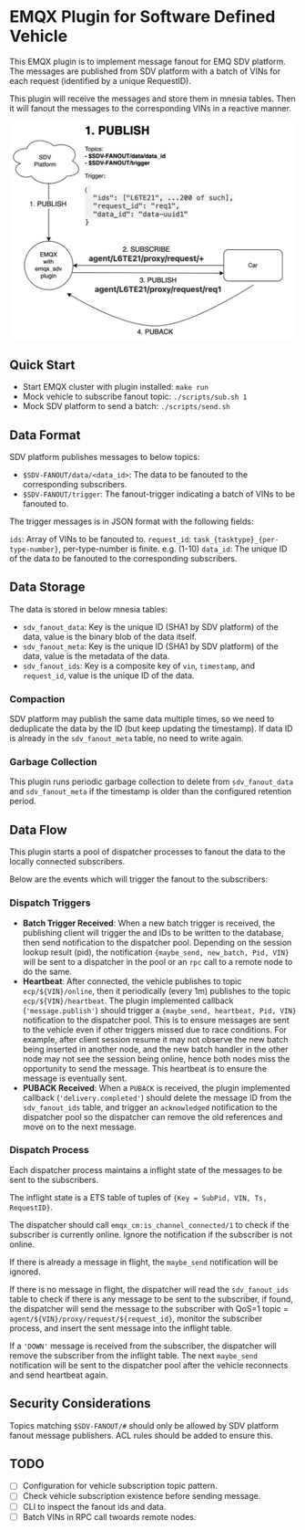 # EMQX Plugin for Software Defined Vehicle

This EMQX plugin is to implement message fanout for EMQ SDV platform.
The messages are published from SDV platform with a batch of VINs for each request (identified by a unique RequestID).

This plugin will receive the messages and store them in mnesia tables.
Then it will fanout the messages to the corresponding VINs in a reactive manner.

<img src="overview.png" alt="Overview" width="600">

## Quick Start

- Start EMQX cluster with plugin installed: `make run`
- Mock vehicle to subscribe fanout topic: `./scripts/sub.sh 1`
- Mock SDV platform to send a batch: `./scripts/send.sh`

## Data Format

SDV platform publishes messages to below topics:

- `$SDV-FANOUT/data/<data_id>`: The data to be fanouted to the corresponding subscribers.
- `$SDV-FANOUT/trigger`: The fanout-trigger indicating a batch of VINs to be fanouted to.

The trigger messages is in JSON format with the following fields:

`ids`: Array of VINs to be fanouted to.
`request_id`: `task_{tasktype}_{per-type-number}`, per-type-number is finite. e.g. (1-10)
`data_id`: The unique ID of the data to be fanouted to the corresponding subscribers.

## Data Storage

The data is stored in below mnesia tables:

- `sdv_fanout_data`: Key is the unique ID (SHA1 by SDV platform) of the data, value is the binary blob of the data itself.
- `sdv_fanout_meta`: Key is the unique ID (SHA1 by SDV platform) of the data, value is the metadata of the data.
- `sdv_fanout_ids`: Key is a composite key of `vin`, `timestamp`, and `request_id`, value is the unique ID of the data.

### Compaction

SDV platform may publish the same data multiple times, so we need to deduplicate the data by the ID (but keep updating the timestamp).
If data ID is already in the `sdv_fanout_meta` table, no need to write again.

### Garbage Collection

This plugin runs periodic garbage collection to delete from `sdv_fanout_data` and `sdv_fanout_meta` if the timestamp is older than the configured retention period.

## Data Flow

This plugin starts a pool of dispatcher processes to fanout the data to the locally connected subscribers.

Below are the events which will trigger the fanout to the subscribers:

### Dispatch Triggers

- **Batch Trigger Received**:
  When a new batch trigger is received, the publishing client will trigger the and IDs to be written to the database, then send notification to the dispatcher pool. Depending on the session lookup result (pid), the notification `{maybe_send, new_batch, Pid, VIN}` will be sent to a dispatcher in the pool or an `rpc` call to a remote node to do the same.
- **Heartbeat**:
  After connected, the vehicle publishes to topic `ecp/${VIN}/online`, then it periodically (every 1m) publishes to the topic `ecp/${VIN}/heartbeat`. The plugin implemented callback (`'message.publish'`) should trigger a `{maybe_send, heartbeat, Pid, VIN}` notification to the dispatcher pool. This is to ensure messages are sent to the vehicle even if other triggers missed due to race conditions. For example, after client session resume it may not observe the new batch being inserted in another node, and the new batch handler in the other node may not see the session being online, hence both nodes miss the opportunity to send the message. This heartbeat is to ensure the message is eventually sent.
- **PUBACK Received**:
  When a `PUBACK` is received, the plugin implemented callback (`'delivery.completed'`) should delete the message ID from the `sdv_fanout_ids` table, and trigger an `acknowledged` notification to the dispatcher pool so the dispatcher can remove the old references and move on to the next message.

### Dispatch Process

Each dispatcher process maintains a inflight state of the messages to be sent to the subscribers.

The inflight state is a ETS table of tuples of `{Key = SubPid, VIN, Ts, RequestID}`.

The dispatcher should call `emqx_cm:is_channel_connected/1` to check if the subscriber is currently online. Ignore the notification if the subscriber is not online.

If there is already a message in flight, the `maybe_send` notification will be ignored.

If there is no message in flight, the dispatcher will read the `sdv_fanout_ids` table to check if there is any message to be sent to the subscriber, if found, the dispatcher will send the message to the subscriber with QoS=1 topic = `agent/${VIN}/proxy/request/${request_id}`, monitor the subscriber process, and insert the sent message into the inflight table.

If a `'DOWN'` message is received from the subscriber, the dispatcher will remove the subscriber from the inflight table. The next `maybe_send` notification will be sent to the dispatcher pool after the vehicle reconnects and send heartbeat again.

## Security Considerations

Topics matching `$SDV-FANOUT/#` should only be allowed by SDV platform fanout message publishers. ACL rules should be added to ensure this.

## TODO

- [ ] Configuration for vehicle subscription topic pattern.
- [ ] Check vehicle subscription existence before sending message.
- [ ] CLI to inspect the fanout ids and data.
- [ ] Batch VINs in RPC call twoards remote nodes.
